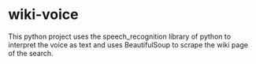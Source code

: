 # wiki-voice
This python project uses the speech_recognition library of python to interpret the voice as text and uses BeautifulSoup to scrape the wiki page of the search. 
